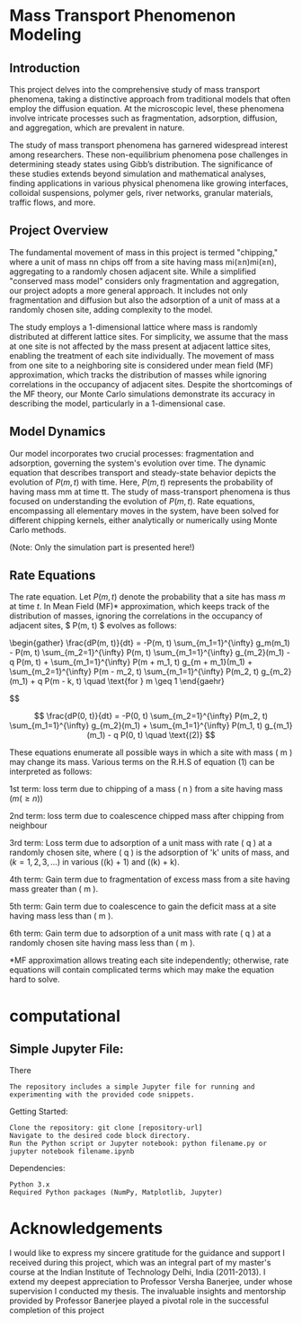 # Mass Transport Phenomenon Modeling
## Introduction

This project delves into the comprehensive study of mass transport phenomena, taking a distinctive approach from traditional models that often employ the diffusion equation. At the microscopic level, these phenomena involve intricate processes such as fragmentation, adsorption, diffusion, and aggregation, which are prevalent in nature.

The study of mass transport phenomena has garnered widespread interest among researchers. These non-equilibrium phenomena pose challenges in determining steady states using Gibb’s distribution. The significance of these studies extends beyond simulation and mathematical analyses, finding applications in various physical phenomena like growing interfaces, colloidal suspensions, polymer gels, river networks, granular materials, traffic flows, and more.

## Project Overview

The fundamental movement of mass in this project is termed "chipping," where a unit of mass nn chips off from a site having mass mi(≥n)mi​(≥n), aggregating to a randomly chosen adjacent site. While a simplified "conserved mass model" considers only fragmentation and aggregation, our project adopts a more general approach. It includes not only fragmentation and diffusion but also the adsorption of a unit of mass at a randomly chosen site, adding complexity to the model.

The study employs a 1-dimensional lattice where mass is randomly distributed at different lattice sites. For simplicity, we assume that the mass at one site is not affected by the mass present at adjacent lattice sites, enabling the treatment of each site individually. The movement of mass from one site to a neighboring site is considered under mean field (MF) approximation, which tracks the distribution of masses while ignoring correlations in the occupancy of adjacent sites. Despite the shortcomings of the MF theory, our Monte Carlo simulations demonstrate its accuracy in describing the model, particularly in a 1-dimensional case.
## Model Dynamics

Our model incorporates two crucial processes: fragmentation and adsorption, governing the system's evolution over time. The dynamic equation that describes transport and steady-state behavior depicts the evolution of $P(m,t)$ with time. Here, $P(m,t)$  represents the probability of having mass mm at time tt. The study of mass-transport phenomena is thus focused on understanding the evolution of $P(m,t)$. Rate equations, encompassing all elementary moves in the system, have been solved for different chipping kernels, either analytically or numerically using Monte Carlo methods.

(Note: Only the simulation part is presented here!)


## Rate Equations
The rate equation.
Let $P(m, t)$ denote the probability that a site has mass $m$ at time $t$. In Mean Field (MF)* approximation, which keeps track of the distribution of masses, ignoring the correlations in the occupancy of adjacent sites, $ P(m, t) $ evolves as follows:

\begin{gather}
 \frac{dP(m, t)}{dt} = -P(m, t) \sum_{m_1=1}^{\infty} g_m(m_1) - P(m, t) \sum_{m_2=1}^{\infty} P(m, t) \sum_{m_1=1}^{\infty} g_{m_2}(m_1) - q P(m, t) +  \sum_{m_1=1}^{\infty} P(m + m_1, t) g_{m + m_1}(m_1) + \sum_{m_2=1}^{\infty} P(m - m_2, t) \sum_{m_1=1}^{\infty} P(m_2, t) g_{m_2}(m_1) + q P(m - k, t)  \quad \text{for } m \geq 1
\end{gaehr}


$$



$$
\frac{dP(0, t)}{dt} = -P(0, t) \sum_{m_2=1}^{\infty} P(m_2, t) \sum_{m_1=1}^{\infty} g_{m_2}(m_1) + \sum_{m_1=1}^{\infty} P(m_1, t) g_{m_1}(m_1) - q P(0, t) \quad \text{(2)}
$$

These equations enumerate all possible ways in which a site with mass \( m \) may change its mass. Various terms on the R.H.S of equation (1) can be interpreted as follows:

1st term: loss term due to chipping of a mass \( n \) from a site having mass $( m (\geq n) )$

2nd term: loss term due to coalescence chipped mass after chipping from neighbour

3rd term: Loss term due to adsorption of a unit mass with rate \( q \) at a randomly chosen site, where \( q \) is the adsorption of 'k' units of mass, and $( k = 1, 2, 3, \ldots )$ in various \((k) + 1\) and \((k) + k\).

4th term: Gain term due to fragmentation of excess mass from a site having mass greater than \( m \).

5th term: Gain term due to coalescence to gain the deficit mass at a site having mass less than \( m \).

6th term: Gain term due to adsorption of a unit mass with rate \( q \) at a randomly chosen site having mass less than \( m \).

*MF approximation allows treating each site independently; otherwise, rate equations will contain complicated terms which may make the equation hard to solve.
# computational 
## Simple Jupyter File:
There 

    The repository includes a simple Jupyter file for running and experimenting with the provided code snippets.

Getting Started:

    Clone the repository: git clone [repository-url]
    Navigate to the desired code block directory.
    Run the Python script or Jupyter notebook: python filename.py or jupyter notebook filename.ipynb

Dependencies:

    Python 3.x
    Required Python packages (NumPy, Matplotlib, Jupyter)
# Acknowledgements
I would like to express my sincere gratitude for the guidance and support I received during this project, which was an integral part of my master's course at the Indian Institute of Technology Delhi, India (2011-2013). I extend my deepest appreciation to Professor Versha Banerjee, under whose supervision I conducted my thesis. The invaluable insights and mentorship provided by Professor Banerjee played a pivotal role in the successful completion of this project

